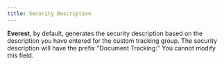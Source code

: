 ```yaml
---
title: Security Description
---
```



**Everest**, by default, generates  the security description based on the description you have entered for  the custom tracking group. The security description will have the prefix  "Document Tracking:" You cannot modify this field.
